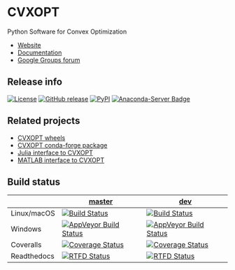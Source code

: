 CVXOPT
======

Python Software for Convex Optimization 

* [Website](http://cvxopt.org)
* [Documentation](http://cvxopt.org/userguide)
* [Google Groups forum](https://groups.google.com/forum/#!forum/cvxopt)


Release info
------------

[![License](https://img.shields.io/badge/license-GPL3-blue.svg)](https://www.gnu.org/licenses/gpl-3.0.en.html) 
[![GitHub release](https://img.shields.io/github/release/cvxopt/cvxopt.svg)](https://github.com/cvxopt/cvxopt/releases/latest)
[![PyPI](https://img.shields.io/pypi/v/cvxopt.svg)](https://pypi.python.org/pypi/cvxopt)
[![Anaconda-Server Badge](https://anaconda.org/conda-forge/cvxopt/badges/version.svg)](https://anaconda.org/conda-forge/cvxopt)


Related projects
----------------

* [CVXOPT wheels](https://github.com/cvxopt/cvxopt-wheels)
* [CVXOPT conda-forge package](https://github.com/conda-forge/cvxopt-feedstock)
* [Julia interface to CVXOPT](https://github.com/cvxopt/CVXOPT.jl)
* [MATLAB interface to CVXOPT](https://github.com/cvxopt/cvxopt-matlab)


Build status
------------


|             | [master](https://github.com/cvxopt/cvxopt/tree/master) | [dev](https://github.com/cvxopt/cvxopt/tree/dev) |
|-------------|--------|-----|
| Linux/macOS |  [![Build Status](https://travis-ci.org/cvxopt/cvxopt.svg?branch=master)](https://travis-ci.org/cvxopt/cvxopt) | [![Build Status](https://travis-ci.org/cvxopt/cvxopt.svg?branch=dev)](https://travis-ci.org/cvxopt/cvxopt)|
| Windows    |  [![AppVeyor Build Status](https://ci.appveyor.com/api/projects/status/github/cvxopt/cvxopt?branch=master&svg=true)](https://ci.appveyor.com/project/martinandersen/cvxopt)      |  [![AppVeyor Build Status](https://ci.appveyor.com/api/projects/status/github/cvxopt/cvxopt?branch=dev&svg=true)](https://ci.appveyor.com/project/martinandersen/cvxopt)    |
| Coveralls   |  [![Coverage Status](https://coveralls.io/repos/github/cvxopt/cvxopt/badge.svg?branch=master)](https://coveralls.io/github/cvxopt/cvxopt?branch=master)  |  [![Coverage Status](https://coveralls.io/repos/github/cvxopt/cvxopt/badge.svg?branch=dev)](https://coveralls.io/github/cvxopt/cvxopt?branch=dev)   |
| Readthedocs | [![RTFD Status](https://readthedocs.org/projects/cvxopt/badge/?version=latest)](http://cvxopt.readthedocs.io/en/latest/?badge=latest) | [![RTFD Status](https://readthedocs.org/projects/cvxopt/badge/?version=dev)](http://cvxopt.readthedocs.io/en/dev/?badge=dev)|

